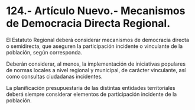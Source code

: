 # 124.- Artículo Nuevo.- Mecanismos de Democracia Directa Regional.

El Estatuto Regional deberá considerar mecanismos de democracia directa o semidirecta, que aseguren la participación incidente o vinculante de la población, según corresponda.&#x20;

Deberán considerar, al menos, la implementación de iniciativas populares de normas locales a nivel regional y municipal, de carácter vinculante, así como consultas ciudadanas incidentes.&#x20;

La planificación presupuestaria de las distintas entidades territoriales deberá siempre considerar elementos de participación incidente de la población.
